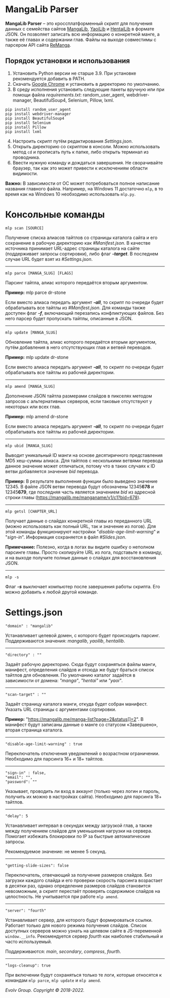 # MangaLib Parser
**MangaLib Parser** – это кроссплатформенный скрипт для получения данных с семейства сайтов [MangaLib](https://mangalib.me/), [YaoiLib](https://yaoilib.me/) и [HentaiLib](https://hentailib.me/) в формате JSON. Он позволяет записать всю информацию о конкретной манге, а также её главах и содержании глав. Файлы на выходе совместимы с парсером API сайта [ReManga](https://remanga.org/).
## Порядок установки и использования
1. Установить Python версии не старше 3.9. При установке рекомендуется добавить в PATH.
2. Скачать [Google Chrome](https://www.google.by/intl/ru/chrome/) и установить в директорию по умолчанию.
3. В среду исполнения установить следующие пакеты вручную или при помощи файла _requirements.txt_: random_user_agent, webdriver-manager, BeautifulSoup4, Selenium, Pillow, lxml.
```
pip install random_user_agent
pip install webdriver-manager
pip install BeautifulSoup4
pip install Selenium
pip install Pillow
pip install lxml
```
4. Настроить скрипт путём редактирования *Settings.json*.
5. Открыть директорию со скриптом в консоли. Можно использовать метод `cd` и прописать путь к папке, либо открыть терминал из проводника.
6. Ввести нужную команду и дождаться завершения. Не сворачивайте браузер, так как это может привести к исключениям области видимости.

**Важно:** В зависимости от ОС может потребоваться полное написание названия главного файла. Например, на Windows 11 достаточно `mlp`, в то время как на Windows 10 необходимо использовать `mlp.py`.
# Консольные команды
```
mlp scan [SOURCE]
```
Получение списка алиасов тайтлов со страницы каталога сайта и его сохранение в рабочую директорию как _#Manifest.json_. В качестве источника принимает URL-адрес страницы каталога на сайте (поддерживает запросы сортировки), либо флаг _**-target**_. В последнем случае URL будет взят из _#Settings.json_.
____
```
mlp parce [MANGA_SLUG] [FLAGS]
```
Парсинг тайтла, алиас которого передаётся вторым аргументом.

**Пример:** mlp parce dr-stone

Если вместо алиаса передать аргумент _**-all**_, то скрипт по очереди будет обрабатывать все тайтлы из *#Manifest.json*. Для команды также доступен флаг _**-f**_, включающий перезапись конфликтующих файлов. Без него парсер будет пропускать тайтлы, описанные в JSON.
____
```
mlp update [MANGA_SLUG]
```
Обновление тайтла, алиас которого передаётся вторым аргументом, путём добавления в него отсутствующих глав и ветвей переводов.

**Пример:** mlp update dr-stone

Если вместо алиаса передать аргумент _**-all**_, то скрипт по очереди будет обрабатывать все тайтлы из рабочей директории.
____
```
mlp amend [MANGA_SLUG]
```
Дополнение JSON тайтла размерами слайдов в пикселях методом запросов с альтернативных серверов, если таковые отсутствуют у некоторых или всех глав.

**Пример:** mlp amend dr-stone

Если вместо алиаса передать аргумент _**-all**_, то скрипт по очереди будет обрабатывать все тайтлы из рабочей директории.
____
```
mlp ubid [MANGA_SLUG]
```
Выводит уникальный ID манги на основе десятиричного представления MD5 хеш-суммы алиаса. Для тайтлов с несколькими ветвями перевода данное значение может отличаться, потому что в таких случаях к ID ветви добавляется значение _bid_ перевода.

**Пример:** В результате выполнения функции было выведено значение 12345. В файле JSON ветви перевода будут обозначены 12345**678** и 12345**679**, где последняя часть является значением _bid_ из адресной строки главы (https://mangalib.me/manganame/v1/c1?bid=678).
____
```
mlp getsl [CHAPTER_URL]
```
Получает данные о слайдах конкретной главы из переданного URL (можно использовать как полный URL, так и значение из логов). Для этой команды функционируют настройки "_disable-age-limit-warning_" и "_sign-in_". Информация сохраняется в файл _#Slides.json_.

**Примечание:** Полезно, когда в логах вы видите ошибку о неполном парсинге главы. Просто скопируйте URL из лога, подставьте в команду, и на выходе получите полные данные о слайдах для восстановления JSON.
____
```
mlp -s
```
Флаг _**-s**_ выключает компьютер после завершения работы скрипта. Его можно добавить к любой другой команде.

# Settings.json
```
"domain" : "mangalib"
```
Устанавливает целевой домен, с которого будет происходить парсинг. Поддерживаются значения: _mangalib_, _yaoilib_, _hentailib_.
____
```
"directory" : ""
```
Задаёт рабочую директорию. Сюда будут сохраняться файлы манги, манифест, определения слайдов и отсюда же будут браться список тайтлов для обновления. По умолчанию каталог задаётся в зависимости от домена: _"manga"_, _"hentai"_ или _"yaoi"_.
____
```
"scan-target" : ""
```
Задаёт страницу каталога манги, откуда будет собран манифест. Указать URL страницы с аргументами сортировки. 

**Пример:** "https://mangalib.me/manga-list?page=2&status[]=2". В манифест будут записаны данные о манге со статусом «Завершено», вторая страница каталога.
____
```
"disable-age-limit-warning" : true
```
Переключатель отключения уведомлений о возрастном ограничении. Необходимо для парсинга 16+ и 18+ тайтлов.
____
```
"sign-in" : false,
"email": "",
"password": ""
```
Указывает, проводить ли вход в аккаунт (только через логин и пароль, получить их можно в настройках сайта). Необходимо для парсинга 18+ тайтлов.
____
```
"delay": 5
```
Устанавливает интервал в секундах между загрузкой глав, а также между получением слайдов для уменьшения нагрузки на сервера. Помогает избежать блокировки по IP за быстрые автоматические запросы. 

Рекомендуемое значение: не менее 5 секунд.
____
```
"getting-slide-sizes": false
```
Переключатель, отвечающий за получение размеров слайдов. Без загрузки каждого слайда и его проверки скорость парсинга возрастает в десятки раз, однако определение размеров слайдов становится невозможным, а скрипт перестаёт проверять содержимое слайдов на целостность. Не учитывается при работе `mlp amend`.
____
```
"server": "fourth"
```
Устанавливает сервер, для которого будут формироваться ссылки. Работает только для нового режима получения слайдов. Список доступных серверов можно узнать на целевом сайте в JS-переменной `window.__info`. Рекомендуется сервер _fourth_ как наиболее стабильный и часто используемый.

Поддерживаются: _main_, _secondary_, _compress_, _fourth_.
____
```
"logs-cleanup": true
```
При включении будут сохраняться только те логи, которые относятся к командам `mlp parce`, `mlp update` и `mlp amend`.

*Evolv Group. Copyright © 2018-2022.*
